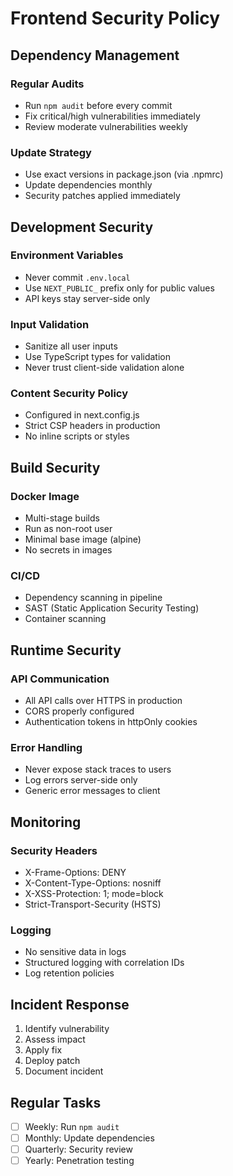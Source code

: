 # Frontend Security Policy

## Dependency Management

### Regular Audits
- Run `npm audit` before every commit
- Fix critical/high vulnerabilities immediately
- Review moderate vulnerabilities weekly

### Update Strategy
- Use exact versions in package.json (via .npmrc)
- Update dependencies monthly
- Security patches applied immediately

## Development Security

### Environment Variables
- Never commit `.env.local` 
- Use `NEXT_PUBLIC_` prefix only for public values
- API keys stay server-side only

### Input Validation
- Sanitize all user inputs
- Use TypeScript types for validation
- Never trust client-side validation alone

### Content Security Policy
- Configured in next.config.js
- Strict CSP headers in production
- No inline scripts or styles

## Build Security

### Docker Image
- Multi-stage builds
- Run as non-root user
- Minimal base image (alpine)
- No secrets in images

### CI/CD
- Dependency scanning in pipeline
- SAST (Static Application Security Testing)
- Container scanning

## Runtime Security

### API Communication
- All API calls over HTTPS in production
- CORS properly configured
- Authentication tokens in httpOnly cookies

### Error Handling
- Never expose stack traces to users
- Log errors server-side only
- Generic error messages to client

## Monitoring

### Security Headers
- X-Frame-Options: DENY
- X-Content-Type-Options: nosniff
- X-XSS-Protection: 1; mode=block
- Strict-Transport-Security (HSTS)

### Logging
- No sensitive data in logs
- Structured logging with correlation IDs
- Log retention policies

## Incident Response

1. Identify vulnerability
2. Assess impact
3. Apply fix
4. Deploy patch
5. Document incident

## Regular Tasks

- [ ] Weekly: Run `npm audit`
- [ ] Monthly: Update dependencies
- [ ] Quarterly: Security review
- [ ] Yearly: Penetration testing